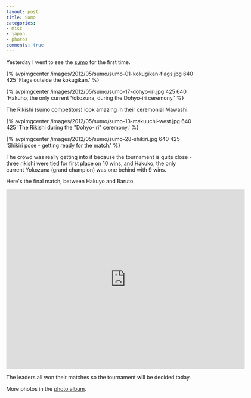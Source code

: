 ```yaml
---
layout: post
title: Sumo
categories:
- misc
- japan
- photos
comments: true
---
```

Yesterday I went to see the [sumo](http://en.wikipedia.org/wiki/Sumo) for the first time.

{% avpimgcenter /images/2012/05/sumo/sumo-01-kokugikan-flags.jpg 640 425 'Flags outside the kokugikan.' %}

{% avpimgcenter /images/2012/05/sumo/sumo-17-dohyo-iri.jpg 425 640 'Hakuho, the only current Yokozuna, during the Dohyo-iri ceremony.' %}

The Rikishi (sumo competitors) look amazing in their ceremonial Mawashi.

{% avpimgcenter /images/2012/05/sumo/sumo-13-makuuchi-west.jpg 640 425 'The Rikishi during the "Dohyo-iri" ceremony.' %}

{% avpimgcenter /images/2012/05/sumo/sumo-28-shikiri.jpg 640 425 'Shikiri pose - getting ready for the match.' %}

The crowd was really getting into it because the tournament is quite close - three rikishi were tied for first place on 10 wins, and Hakuko, the only current Yokozuna (grand champion) was one behind with 9 wins.

Here's the final match, between Hakuyo and Baruto.

<iframe width="640" height="480" src="http://www.youtube.com/embed/wQYDSdd9Uic" frameborder="0" allowfullscreen></iframe>

The leaders all won their matches so the tournament will be decided today.

More photos in the [photo album](https://plus.google.com/photos/104218280095952931802/albums/5744442242854827473).
